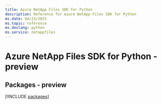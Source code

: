 ```yaml
---
title: Azure NetApp Files SDK for Python
description: Reference for Azure NetApp Files SDK for Python
ms.date: 04/23/2025
ms.topic: reference
ms.devlang: python
ms.service: netappfiles
---
```

# Azure NetApp Files SDK for Python - preview
## Packages - preview
[!INCLUDE [packages](netapp-files-index.md)]